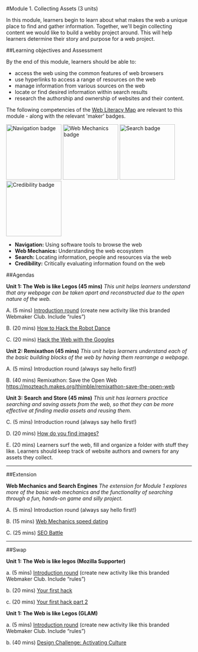 #Module 1. Collecting Assets (3 units)

In this module, learners begin to learn about what makes the web a unique place to find and gather information. Together, we'll begin collecting content we would like to build a webby project around. This will help learners determine their story and purpose for a web project.

##Learning objectives and Assessment

By the end of this module, learners should be able to: 

* access the web using the common features of web browsers
* use hyperlinks to access a range of resources on the web
* manage information from various sources on the web
* locate or find desired information within search results
* research the authorship and ownership of websites and their content.

The following competencies of the [Web Literacy Map](https://webmaker.org/resources) are relevant to this module - along with the relevant 'maker' badges.

<a href="https://webmaker.org/badges/navigation-maker"><img src="https://badgekit-mozilla.mofoprod.net/images/badge/344" alt="Navigation badge" width="150px"></a>
<a href="https://webmaker.org/badges/web-mechanics-maker"><img src="https://badgekit-mozilla.mofoprod.net/images/badge/389" alt="Web Mechanics badge" width="150px"></a>
<a href="https://webmaker.org/badges/search-maker"><img src="https://badgekit-mozilla.mofoprod.net/images/badge/942" alt="Search badge" width="150px"></a>
<a href="https://etherpad.mozilla.org/weblit-competency-credibility"><img src="https://badgekit-mozilla.mofoprod.net/images/badge/943" alt="Credibility badge" width="150px"></a>

* **Navigation:** Using software tools to browse the web
* **Web Mechanics:** Understanding the web ecosystem
* **Search:** Locating information, people and resources via the web
* **Credibility:** Critically evaluating information found on the web

##Agendas


**Unit 1: The Web is like Legos (45 mins)** *This unit helps learners understand that any webpage can be taken apart and reconstructed due to the open nature of the web.*

A. (5 mins) [Introduction round](https://laura.makes.org/thimble/introductions-and-setup) (create new activity like this branded Webmaker Club. Include “rules”)
 
B. (20 mins) [How to Hack the Robot Dance](https://mozteach.makes.org/thimble/how-to-hack-the-robot-dance)

C. (20 mins) [Hack the Web with the Goggles](https://mozteach.makes.org/thimble/hack-the-web-with-the-goggles)


**Unit 2: Remixathon (45 mins)** *This unit helps learners understand each of the basic building blocks of the web by having them rearrange a webpage.*

A. (5 mins) Introduction round (always say hello first!)

B. (40 mins) Remixathon: Save the Open Web https://mozteach.makes.org/thimble/remixathon-save-the-open-web

**Unit 3: Search and Store (45 mins)** *This unit has learners practice searching and saving assets from the web, so that they can be more effective at finding media assets and reusing them.*

C. (5 mins) Introduction round (always say hello first!)

D. (20 mins) [How do you find images?](https://cogdog.makes.org/thimble/LTE4OTY5Mzk1MjA=/image-finding-discussion-activity)

E. (20 mins) Learners surf the web, fill and organize a folder with stuff they like. Learners should keep track of website authors and owners for any assets they collect.

-----

##Extension 


**Web Mechanics and Search Engines** *The extension for Module 1 explores more of the basic web mechanics and the functionality of searching through a fun, hands-on game and silly project.*

A. (5 mins) Introduction round (always say hello first!)

B. (15 mins) [Web Mechanics speed dating](https://juliahivenyc.makes.org/thimble/MTgwOTQ0ODk2/web-mechanics-speed-dating)

C. (25 mins) [SEO Battle](https://katermouse.makes.org/thimble/MjUyOTAzNjgw/seo-battle)

-----

##Swap


**Unit 1: The Web is like legos (Mozilla Supporter)**

a. (5 mins) [Introduction round](https://laura.makes.org/thimble/introductions-and-setup ) (create new activity like this branded Webmaker Club. Include “rules”)

b. (20 mins) [Your first hack](https://tbx.makes.org/thimble/your-first-hack)

c. (20 mins) [Your first hack part 2](https://tbx.makes.org/thimble/maker-party-your-first-hack-pt-2)

**Unit 1: The Web is like Legos (GLAM)**

a. (5 mins) [Introduction round](https://laura.makes.org/thimble/introductions-and-setup ) (create new activity like this branded Webmaker Club. Include “rules”)

b. (40 mins) [Design Challenge: Activating Culture](https://keyboardkat.makes.org/thimble/design-challenge-activate-culture)
